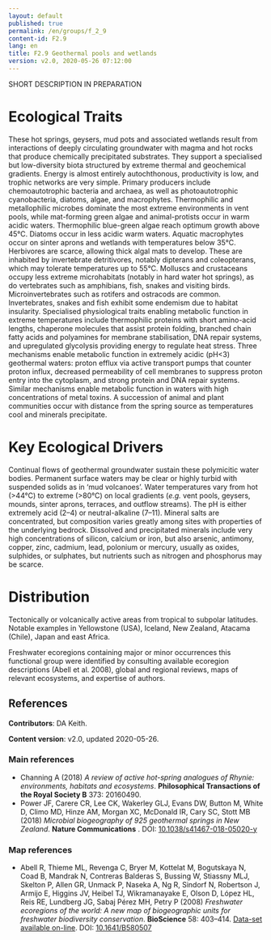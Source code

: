 ```yaml
---
layout: default
published: true
permalink: /en/groups/f_2_9
content-id: F2.9
lang: en
title: F2.9 Geothermal pools and wetlands
version: v2.0, 2020-05-26 07:12:00
---
```


SHORT DESCRIPTION IN PREPARATION

# Ecological Traits
 
These hot springs, geysers, mud pots and associated wetlands result from interactions of deeply circulating  groundwater with magma and hot rocks that produce chemically precipitated substrates. They support a specialised but low-diversity biota structured by extreme thermal and geochemical gradients. Energy is almost entirely autochthonous, productivity is low, and trophic networks are very simple. Primary producers include chemoautotrophic bacteria and archaea, as well as photoautotrophic cyanobacteria, diatoms, algae, and macrophytes. Thermophilic and metallophilic microbes dominate the most extreme environments in vent pools, while mat-forming green algae and animal-protists occur in warm acidic waters. Thermophilic blue-green algae reach optimum growth above 45°C. Diatoms occur in less acidic warm waters. Aquatic macrophytes occur on sinter aprons and wetlands with temperatures below 35°C. Herbivores are scarce, allowing thick algal mats to develop. These are inhabited by invertebrate detritivores, notably dipterans and coleopterans, which may tolerate temperatures up to 55°C. Molluscs and crustaceans occupy less extreme microhabitats (notably in hard water hot springs), as do vertebrates such as amphibians, fish, snakes and visiting birds. Microinvertebrates such as rotifers and ostracods are common. Invertebrates, snakes and fish exhibit some endemism due to habitat insularity. Specialised physiological traits enabling metabolic function in extreme temperatures include thermophilic proteins with short amino-acid lengths, chaperone molecules that assist protein folding, branched chain fatty acids and polyamines for membrane stabilisation, DNA repair systems, and upregulated glycolysis providing energy to regulate heat stress. Three mechanisms enable metabolic function in extremely acidic (pH<3) geothermal waters: proton efflux via active transport pumps that counter proton influx, decreased permeability of cell membranes to suppress proton entry into the cytoplasm, and strong protein and DNA repair systems. Similar mechanisms enable metabolic function in waters with high concentrations of metal toxins. A succession of animal and plant communities occur with distance from the spring source as temperatures cool and minerals precipitate.
 
# Key Ecological Drivers
 
Continual flows of geothermal groundwater sustain these polymicitic water bodies. Permanent surface waters may be clear or highly turbid with suspended solids as in ‘mud volcanoes’. Water temperatures vary from hot (>44°C) to extreme (>80°C) on local gradients (_e.g._ vent pools, geysers, mounds, sinter aprons, terraces, and outflow streams). The pH is either extremely acid (2–4) or neutral-alkaline (7–11). Mineral salts are concentrated, but composition varies greatly among sites with properties of the underlying bedrock.  Dissolved and precipitated minerals include very high concentrations of silicon, calcium or iron, but also arsenic, antimony, copper, zinc, cadmium, lead, polonium or mercury, usually as oxides, sulphides, or sulphates, but nutrients such as nitrogen and phosphorus may be scarce. 
 
# Distribution
 
Tectonically or volcanically active areas from tropical to subpolar latitudes. Notable examples in Yellowstone (USA), Iceland, New Zealand, Atacama (Chile), Japan and east Africa.

Freshwater ecoregions containing major or minor occurrences this functional group were identified by consulting available ecoregion descriptions (Abell et al. 2008), global and regional reviews, maps of relevant ecosystems, and expertise of authors.

## References

**Contributors**: DA Keith.

**Content version**: v2.0, updated 2020-05-26.

### Main references
* Channing A  (2018) *A review of active hot-spring analogues of Rhynie: environments, habitats and ecosystems*. **Philosophical Transactions of the Royal Society B** 373: 20160490.
* Power JF, Carere CR, Lee CK, Wakerley GLJ, Evans DW, Button M, White D, Climo MD, Hinze AM, Morgan XC, McDonald IR, Cary SC, Stott MB  (2018) *Microbial biogeography of 925 geothermal springs in New Zealand*. **Nature Communications** . DOI: [10.1038/s41467-018-05020-y](http://doi.org/10.1038/s41467-018-05020-y)

### Map references
* Abell R, Thieme ML, Revenga C, Bryer M, Kottelat M, Bogutskaya N, Coad B, Mandrak N, Contreras Balderas S, Bussing W, Stiassny MLJ, Skelton P, Allen GR, Unmack P, Naseka A, Ng R, Sindorf N, Robertson J, Armijo E, Higgins JV, Heibel TJ, Wikramanayake E, Olson D, López HL, Reis RE, Lundberg JG, Sabaj Pérez MH, Petry P  (2008) *Freshwater ecoregions of the world: A new map of biogeographic units for freshwater biodiversity conservation*. **BioScience** 58: 403–414. [Data-set available on-line](http://www.feow.org). DOI: [10.1641/B580507](http://doi.org/10.1641/B580507)


